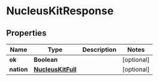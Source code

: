 
# NucleusKitResponse

## Properties
Name | Type | Description | Notes
------------ | ------------- | ------------- | -------------
**ok** | **Boolean** |  |  [optional]
**nation** | [**NucleusKitFull**](NucleusKitFull.md) |  |  [optional]




